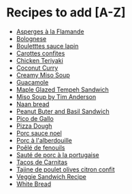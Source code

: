 # Recipes to add [A-Z]
- [Asperges à la Flamande](https://www.quelquesgrammesdegourmandise.com/asperges-a-la-flamande/)
- [Bolognese](https://basicswithbabish.co/basicsepisodes/bolognese)
- [Bouletttes sauce lapin]()
- [Carottes confites](https://www.aux-fourneaux.fr/carottes-fanes-roties-et-confites-au-four-39474/)
- [Chicken Teriyaki](https://cooking.nytimes.com/recipes/1012984-chicken-teriyaki)
- [Coconut Curry](https://cooking.nytimes.com/recipes/1020463-coconut-curry-chickpeas-with-pumpkin-and-lime)
- [Creamy Miso Soup](https://justinesnacks.com/creamy-miso-soup/)
- [Guacamole](https://cooking.nytimes.com/recipes/1008-guacamole)
- [Maple Glazed Tempeh Sandwich](http://greenevi.com/avocado-and-maple-glazed-tempeh-sandwich/)
- [Miso Soup by Tim Anderson](https://khoollect.com/eat-kitchen/dine-in/recipe-best-miso-soup-tim-anderson/)
- [Naan bread](https://www.bbcgoodfood.com/recipes/naan-bread)
- [Peanut Buter and Basil Sandwich](https://minimalistbaker.com/peanut-butter-and-basil-sandwich/)
- [Pico de Gallo](https://www.allrecipes.com/recipe/203800/pico-de-gallo/)
- [Pizza Dough](https://www.joshuaweissman.com/post/homemade-authentic-pizza)
- [Porc sauce noel]()
- [Porc à l'alberdouille]()
- [Poêlé de fenouils](https://www.papillesetpupilles.fr/2006/05/pole-de-fenouils-lhuile-dolive.html/)
- [Sauté de porc à la portugaise](https://www.papillesetpupilles.fr/2020/02/saute-de-porc-a-la-portugaise.html/)
- [Tacos de Carnitas](https://cooking.nytimes.com/recipes/1012463-tacos-de-carnitas)
- [Tajine de poulet olives citron confit](https://www.marmiton.org/recettes/recette_veritable-tajine-de-poulet-aux-citrons-confits-et-aux-olives_231929.aspx)
- [Veggie Sandwich Recipe](https://www.popsugar.com/fitness/Veggie-Sandwich-Recipe-35415233)
- [White Bread](https://www.lesfousdeterroirs.fr/nos-recettes/pain-maison)

